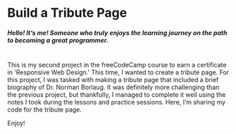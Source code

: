 # Build a Tribute Page
##### Hello! It’s me! Someone who truly enjoys the learning journey on the path to becoming a great programmer. 
#
This is my second project in the freeCodeCamp course to earn a certificate in 'Responsive Web Design.' This time, I wanted to create a tribute page. For this project, I was tasked with making a tribute page that included a brief biography of Dr. Norman Borlaug. It was definitely more challenging than the previous project, but thankfully, I managed to complete it well using the notes I took during the lessons and practice sessions. Here, I’m sharing my code for the tribute page.

Enjoy!


